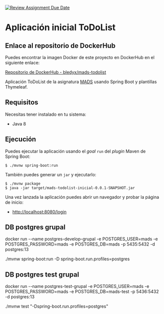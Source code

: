 [![Review Assignment Due Date](https://classroom.github.com/assets/deadline-readme-button-22041afd0340ce965d47ae6ef1cefeee28c7c493a6346c4f15d667ab976d596c.svg)](https://classroom.github.com/a/n6fMhf_d)
# Aplicación inicial ToDoList

## Enlace al repositorio de DockerHub

Puedes encontrar la imagen Docker de este proyecto en DockerHub en el siguiente enlace:

[Repositorio de DockerHub - bledyx/mads-todolist](https://hub.docker.com/r/bledyx/mads-todolist/tags)

Aplicación ToDoList de la asignatura [MADS](https://cvnet.cpd.ua.es/Guia-Docente/GuiaDocente/Index?wlengua=es&wcodasi=34037&scaca=2024-25) usando Spring Boot y plantillas Thymeleaf.

## Requisitos

Necesitas tener instalado en tu sistema:

- Java 8

## Ejecución

Puedes ejecutar la aplicación usando el _goal_ `run` del _plugin_ Maven
de Spring Boot:

```
$ ./mvnw spring-boot:run 
```   

También puedes generar un `jar` y ejecutarlo:

```
$ ./mvnw package
$ java -jar target/mads-todolist-inicial-0.0.1-SNAPSHOT.jar 
```

Una vez lanzada la aplicación puedes abrir un navegador y probar la página de inicio:

- [http://localhost:8080/login](http://localhost:8080/login)


## DB postgres grupal
docker run --name postgres-develop-grupal -e POSTGRES_USER=mads -e POSTGRES_PASSWORD=mads -e POSTGRES_DB=mads -p 5435:5432 -d postgres:13

./mvnw spring-boot:run -D spring-boot.run.profiles=postgres

## DB postgres test grupal
docker run --name postgres-test-grupal -e POSTGRES_USER=mads -e POSTGRES_PASSWORD=mads -e POSTGRES_DB=mads-test -p 5436:5432 -d postgres:13

./mvnw test "-Dspring-boot.run.profiles=postgres"